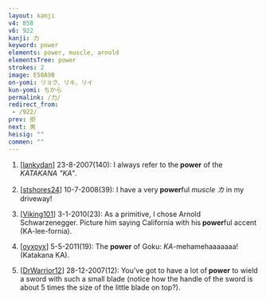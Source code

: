 ```yaml
---
layout: kanji
v4: 858
v6: 922
kanji: 力
keyword: power
elements: power, muscle, arnold
elementsTree: power
strokes: 2
image: E58A9B
on-yomi: リョク、リキ、リイ
kun-yomi: ちから
permalink: /力/
redirect_from:
 - /922/
prev: 拒
next: 男
heisig: ""
commen: ""
---
```


1) [<a href="http://kanji.koohii.com/profile/lankydan">lankydan</a>] 23-8-2007(140): I always refer to the<strong> power</strong> of the <em>KATAKANA &quot;KA&quot;</em>.

2) [<a href="http://kanji.koohii.com/profile/stshores24">stshores24</a>] 10-7-2008(39): I have a very<strong> power</strong>ful <em>muscle カ</em> in my driveway!

3) [<a href="http://kanji.koohii.com/profile/Viking101">Viking101</a>] 3-1-2010(23): As a primitive, I chose Arnold Schwarzenegger. Picture him saying California with his<strong> power</strong>ful accent (KA-lee-fornia).

4) [<a href="http://kanji.koohii.com/profile/oyxoyx">oyxoyx</a>] 5-5-2011(19): The <strong>power</strong> of Goku: <em>KA</em>-mehamehaaaaaaa! (Katakana KA).

5) [<a href="http://kanji.koohii.com/profile/DrWarrior12">DrWarrior12</a>] 28-12-2007(12): You&#039;ve got to have a lot of<strong> power</strong> to wield a sword with such a small blade (notice how the handle of the sword is about 5 times the size of the little blade on top?).

